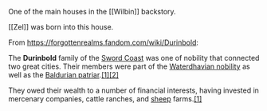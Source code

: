 One of the main houses in the [[Wilbin]] backstory.

[[Zel]] was born into this house.

From https://forgottenrealms.fandom.com/wiki/Durinbold:

The **Durinbold** family of the [Sword Coast](https://forgottenrealms.fandom.com/wiki/Sword_Coast "Sword Coast") was one of nobility that connected two great cities. Their members were part of the [Waterdhavian nobility](https://forgottenrealms.fandom.com/wiki/Nobility_of_Waterdeep "Nobility of Waterdeep") as well as the [Baldurian patriar](https://forgottenrealms.fandom.com/wiki/Nobility_of_Baldur%27s_Gate "Nobility of Baldur's Gate").[[1]](https://forgottenrealms.fandom.com/wiki/Durinbold#cite_note-WatN-p46-1)[[2]](https://forgottenrealms.fandom.com/wiki/Durinbold#cite_note-MiBG.CG-p40-2)

They owed their wealth to a number of financial interests, having invested in mercenary companies, cattle ranches, and [sheep](https://forgottenrealms.fandom.com/wiki/Sheep "Sheep") farms.[[1]](https://forgottenrealms.fandom.com/wiki/Durinbold#cite_note-WatN-p46-1)